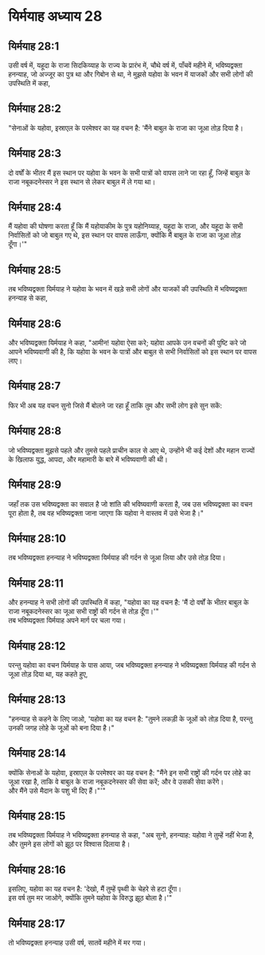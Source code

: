 # यिर्मयाह अध्याय 28

## यिर्मयाह 28:1  
उसी वर्ष में, यहूदा के राजा सिदकिय्याह के राज्य के प्रारंभ में, चौथे वर्ष में, पाँचवें महीने में, भविष्यद्वक्ता हनन्याह, जो अज्जूर का पुत्र था और गिबोन से था, ने मुझसे यहोवा के भवन में याजकों और सभी लोगों की उपस्थिति में कहा,

## यिर्मयाह 28:2  
"सेनाओं के यहोवा, इस्राएल के परमेश्वर का यह वचन है: 'मैंने बाबुल के राजा का जूआ तोड़ दिया है।

## यिर्मयाह 28:3  
दो वर्षों के भीतर मैं इस स्थान पर यहोवा के भवन के सभी पात्रों को वापस लाने जा रहा हूँ, जिन्हें बाबुल के राजा नबूकदनेस्सर ने इस स्थान से लेकर बाबुल में ले गया था।

## यिर्मयाह 28:4  
मैं यहोवा की घोषणा करता हूँ कि मैं यहोयाकीम के पुत्र यहोनिय्याह, यहूदा के राजा, और यहूदा के सभी निर्वासितों को जो बाबुल गए थे, इस स्थान पर वापस लाऊँगा, क्योंकि मैं बाबुल के राजा का जूआ तोड़ दूँगा।'"

## यिर्मयाह 28:5  
तब भविष्यद्वक्ता यिर्मयाह ने यहोवा के भवन में खड़े सभी लोगों और याजकों की उपस्थिति में भविष्यद्वक्ता हनन्याह से कहा,

## यिर्मयाह 28:6  
और भविष्यद्वक्ता यिर्मयाह ने कहा, "आमीन! यहोवा ऐसा करे; यहोवा आपके उन वचनों की पुष्टि करे जो आपने भविष्यवाणी की है, कि यहोवा के भवन के पात्रों और बाबुल से सभी निर्वासितों को इस स्थान पर वापस लाए।

## यिर्मयाह 28:7  
फिर भी अब यह वचन सुनो जिसे मैं बोलने जा रहा हूँ ताकि तुम और सभी लोग इसे सुन सकें:

## यिर्मयाह 28:8  
जो भविष्यद्वक्ता मुझसे पहले और तुमसे पहले प्राचीन काल से आए थे, उन्होंने भी कई देशों और महान राज्यों के खिलाफ युद्ध, आपदा, और महामारी के बारे में भविष्यवाणी की थी।

## यिर्मयाह 28:9  
जहाँ तक उस भविष्यद्वक्ता का सवाल है जो शांति की भविष्यवाणी करता है, जब उस भविष्यद्वक्ता का वचन पूरा होता है, तब वह भविष्यद्वक्ता जाना जाएगा कि यहोवा ने वास्तव में उसे भेजा है।"

## यिर्मयाह 28:10  
तब भविष्यद्वक्ता हनन्याह ने भविष्यद्वक्ता यिर्मयाह की गर्दन से जूआ लिया और उसे तोड़ दिया।

## यिर्मयाह 28:11  
और हनन्याह ने सभी लोगों की उपस्थिति में कहा, "यहोवा का यह वचन है: 'मैं दो वर्षों के भीतर बाबुल के राजा नबूकदनेस्सर का जूआ सभी राष्ट्रों की गर्दन से तोड़ दूँगा।'"  
तब भविष्यद्वक्ता यिर्मयाह अपने मार्ग पर चला गया।

## यिर्मयाह 28:12  
परन्तु यहोवा का वचन यिर्मयाह के पास आया, जब भविष्यद्वक्ता हनन्याह ने भविष्यद्वक्ता यिर्मयाह की गर्दन से जूआ तोड़ दिया था, यह कहते हुए,

## यिर्मयाह 28:13  
"हनन्याह से कहने के लिए जाओ, 'यहोवा का यह वचन है: "तुमने लकड़ी के जूओं को तोड़ दिया है, परन्तु उनकी जगह लोहे के जूओं को बना दिया है।"

## यिर्मयाह 28:14  
क्योंकि सेनाओं के यहोवा, इस्राएल के परमेश्वर का यह वचन है: "मैंने इन सभी राष्ट्रों की गर्दन पर लोहे का जूआ रखा है, ताकि वे बाबुल के राजा नबूकदनेस्सर की सेवा करें; और वे उसकी सेवा करेंगे।  
और मैंने उसे मैदान के पशु भी दिए हैं।"'"

## यिर्मयाह 28:15  
तब भविष्यद्वक्ता यिर्मयाह ने भविष्यद्वक्ता हनन्याह से कहा, "अब सुनो, हनन्याह: यहोवा ने तुम्हें नहीं भेजा है, और तुमने इस लोगों को झूठ पर विश्वास दिलाया है।

## यिर्मयाह 28:16  
इसलिए, यहोवा का यह वचन है: 'देखो, मैं तुम्हें पृथ्वी के चेहरे से हटा दूँगा।  
इस वर्ष तुम मर जाओगे, क्योंकि तुमने यहोवा के विरुद्ध झूठ बोला है।'"

## यिर्मयाह 28:17  
तो भविष्यद्वक्ता हनन्याह उसी वर्ष, सातवें महीने में मर गया।
